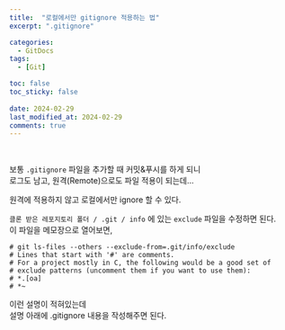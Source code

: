 ```yaml
---
title:  "로컬에서만 gitignore 적용하는 법"
excerpt: ".gitignore"

categories:
  - GitDocs
tags:
  - [Git]

toc: false
toc_sticky: false
 
date: 2024-02-29
last_modified_at: 2024-02-29
comments: true
---
```


<br>

보통 `.gitignore` 파일을 추가할 때 커밋&푸시를 하게 되니  
로그도 남고, 원격(Remote)으로도 파일 적용이 되는데...  

원격에 적용하지 않고 로컬에서만 ignore 할 수 있다.  

`클론 받은 레포지토리 폴더 / .git / info` 에 있는 `exclude` 파일을 수정하면 된다.  
이 파일을 메모장으로 열어보면,  

```
# git ls-files --others --exclude-from=.git/info/exclude
# Lines that start with '#' are comments.
# For a project mostly in C, the following would be a good set of
# exclude patterns (uncomment them if you want to use them):
# *.[oa]
# *~
```

이런 설명이 적혀있는데  
설명 아래에 .gitignore 내용을 작성해주면 된다.  